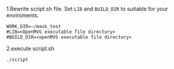 
1.Rewrite script.sh file. Set `LIB` and `BUILD_DIR` to suitable for your enviroments.

```
WORK_DIR=~/mask_test
#LIB=<OpenMVG executable file directory>
#BUILD_DIR=<openMVS executable file directory>
```

2.execute script.sh

```
./script
```

